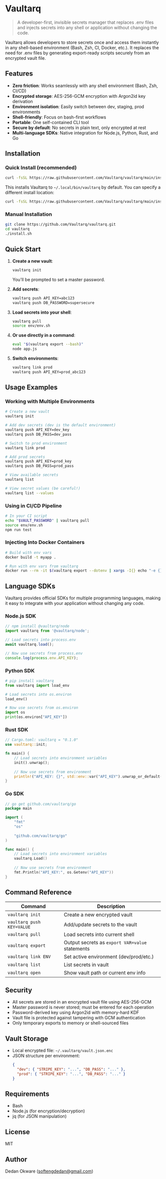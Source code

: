 # Vaultarq

> A developer-first, invisible secrets manager that replaces .env files and injects secrets into any shell or application without changing the code.

Vaultarq allows developers to store secrets once and access them instantly in any shell-based environment (Bash, Zsh, CI, Docker, etc.). It replaces the need for .env files by generating export-ready scripts securely from an encrypted vault file.

## Features

- **Zero friction**: Works seamlessly with any shell environment (Bash, Zsh, CI/CD)
- **Encrypted storage**: AES-256-GCM encryption with Argon2id key derivation
- **Environment isolation**: Easily switch between dev, staging, prod environments
- **Shell-friendly**: Focus on bash-first workflows
- **Portable**: One self-contained CLI tool
- **Secure by default**: No secrets in plain text, only encrypted at rest
- **Multi-language SDKs**: Native integration for Node.js, Python, Rust, and Go

## Installation

### Quick Install (recommended)

```bash
curl -fsSL https://raw.githubusercontent.com/Vaultarq/vaultarq/main/install.sh | bash
```

This installs Vaultarq to `~/.local/bin/vaultarq` by default. You can specify a different install location:

```bash
curl -fsSL https://raw.githubusercontent.com/Vaultarq/vaultarq/main/install.sh | bash -s -- /usr/local/bin
```

### Manual Installation

```bash
git clone https://github.com/Vaultarq/vaultarq.git
cd vaultarq
./install.sh
```

## Quick Start

1. **Create a new vault**:
   ```bash
   vaultarq init
   ```
   You'll be prompted to set a master password.

2. **Add secrets**:
   ```bash
   vaultarq push API_KEY=abc123
   vaultarq push DB_PASSWORD=supersecure
   ```

3. **Load secrets into your shell**:
   ```bash
   vaultarq pull
   source env/env.sh
   ```

4. **Or use directly in a command**:
   ```bash
   eval "$(vaultarq export --bash)"
   node app.js
   ```

5. **Switch environments**:
   ```bash
   vaultarq link prod
   vaultarq push API_KEY=prod_abc123
   ```

## Usage Examples

### Working with Multiple Environments

```bash
# Create a new vault
vaultarq init

# Add dev secrets (dev is the default environment)
vaultarq push API_KEY=dev_key
vaultarq push DB_PASS=dev_pass

# Switch to prod environment
vaultarq link prod

# Add prod secrets
vaultarq push API_KEY=prod_key
vaultarq push DB_PASS=prod_pass

# View available secrets
vaultarq list

# View secret values (be careful!)
vaultarq list --values
```

### Using in CI/CD Pipeline

```bash
# In your CI script
echo "$VAULT_PASSWORD" | vaultarq pull
source env/env.sh
npm run test
```

### Injecting Into Docker Containers

```bash
# Build with env vars
docker build -t myapp .

# Run with env vars from vaultarq
docker run --rm -it $(vaultarq export --dotenv | xargs -I{} echo "-e {}") myapp
```

## Language SDKs

Vaultarq provides official SDKs for multiple programming languages, making it easy to integrate with your application without changing any code.

### Node.js SDK

```javascript
// npm install @vaultarq/node
import vaultarq from '@vaultarq/node';

// Load secrets into process.env
await vaultarq.load();

// Now use secrets from process.env
console.log(process.env.API_KEY);
```

### Python SDK

```python
# pip install vaultarq
from vaultarq import load_env

# Load secrets into os.environ
load_env()

# Now use secrets from os.environ
import os
print(os.environ["API_KEY"])
```

### Rust SDK

```rust
// Cargo.toml: vaultarq = "0.1.0"
use vaultarq::init;

fn main() {
    // Load secrets into environment variables
    init().unwrap();
    
    // Now use secrets from environment
    println!("API_KEY: {}", std::env::var("API_KEY").unwrap_or_default());
}
```

### Go SDK

```go
// go get github.com/vaultarq/go
package main

import (
    "fmt"
    "os"
    
    "github.com/vaultarq/go"
)

func main() {
    // Load secrets into environment variables
    vaultarq.Load()
    
    // Now use secrets from environment
    fmt.Println("API_KEY:", os.Getenv("API_KEY"))
}
```

## Command Reference

| Command | Description |
|---------|-------------|
| `vaultarq init` | Create a new encrypted vault |
| `vaultarq push KEY=VALUE` | Add/update secrets to the vault |
| `vaultarq pull` | Load secrets into current shell |
| `vaultarq export` | Output secrets as `export VAR=value` statements |
| `vaultarq link ENV` | Set active environment (dev/prod/etc.) |
| `vaultarq list` | List secrets in vault |
| `vaultarq open` | Show vault path or current env info |

## Security

- All secrets are stored in an encrypted vault file using AES-256-GCM
- Master password is never stored; must be entered for each operation
- Password-derived key using Argon2id with memory-hard KDF
- Vault file is protected against tampering with GCM authentication
- Only temporary exports to memory or shell-sourced files

## Vault Storage

- Local encrypted file: `~/.vaultarq/vault.json.enc`
- JSON structure per environment:
  ```json
  {
    "dev": { "STRIPE_KEY": "...", "DB_PASS": "..." },
    "prod": { "STRIPE_KEY": "...", "DB_PASS": "..." }
  }
  ```

## Requirements

- Bash
- Node.js (for encryption/decryption)
- jq (for JSON manipulation)

## License

MIT 

## Author

Dedan Okware (softengdedan@gmail.com) 